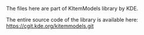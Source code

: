 The files here are part of KItemModels library by KDE.

The entire source code of the library is available here: https://cgit.kde.org/kitemmodels.git

